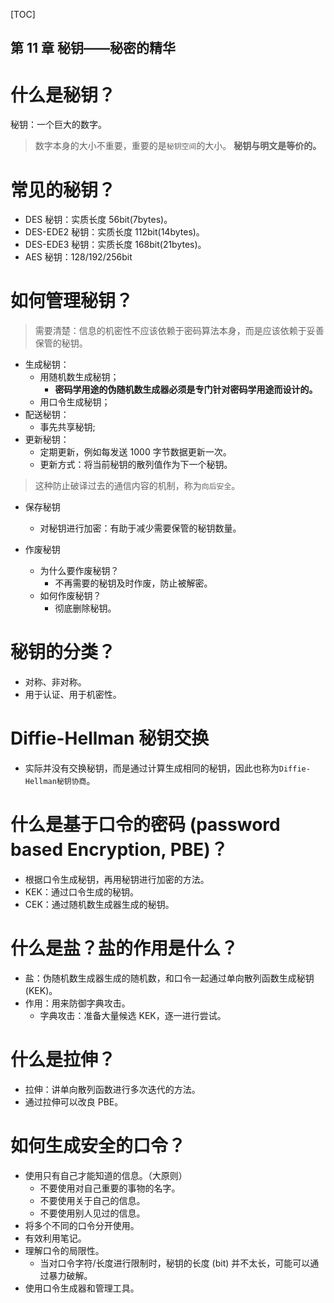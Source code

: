 [TOC]

第 11 章 秘钥——秘密的精华
---

# 什么是秘钥？
秘钥：一个巨大的数字。
> 数字本身的大小不重要，重要的是`秘钥空间`的大小。
**秘钥与明文是等价的。**

# 常见的秘钥？
* DES 秘钥：实质长度 56bit(7bytes)。
* DES-EDE2 秘钥：实质长度 112bit(14bytes)。
* DES-EDE3 秘钥：实质长度 168bit(21bytes)。
* AES 秘钥：128/192/256bit


# 如何管理秘钥？
> 需要清楚：信息的机密性不应该依赖于密码算法本身，而是应该依赖于妥善保管的秘钥。
* 生成秘钥：
  * 用随机数生成秘钥；
    * **密码学用途的伪随机数生成器必须是专门针对密码学用途而设计的。**
  * 用口令生成秘钥；
* 配送秘钥：
  * 事先共享秘钥;
* 更新秘钥：
  * 定期更新，例如每发送 1000 字节数据更新一次。
  * 更新方式：将当前秘钥的散列值作为下一个秘钥。
> 这种防止破译过去的通信内容的机制，称为`向后安全`。

* 保存秘钥
  * 对秘钥进行加密：有助于减少需要保管的秘钥数量。

* 作废秘钥
  * 为什么要作废秘钥？
    * 不再需要的秘钥及时作废，防止被解密。
  * 如何作废秘钥？
    * 彻底删除秘钥。


# 秘钥的分类？
* 对称、非对称。
* 用于认证、用于机密性。


# Diffie-Hellman 秘钥交换
* 实际并没有交换秘钥，而是通过计算生成相同的秘钥，因此也称为`Diffie-Hellman秘钥协商`。


# 什么是基于口令的密码 (password based Encryption, PBE)？
* 根据口令生成秘钥，再用秘钥进行加密的方法。
* KEK：通过口令生成的秘钥。
* CEK：通过随机数生成器生成的秘钥。

# 什么是盐？盐的作用是什么？
* 盐：伪随机数生成器生成的随机数，和口令一起通过单向散列函数生成秘钥 (KEK)。
* 作用：用来防御字典攻击。
  * 字典攻击：准备大量候选 KEK，逐一进行尝试。

# 什么是拉伸？
* 拉伸：讲单向散列函数进行多次迭代的方法。
* 通过拉伸可以改良 PBE。

# 如何生成安全的口令？
* 使用只有自己才能知道的信息。（大原则）
  * 不要使用对自己重要的事物的名字。
  * 不要使用关于自己的信息。
  * 不要使用别人见过的信息。
* 将多个不同的口令分开使用。
* 有效利用笔记。
* 理解口令的局限性。
  * 当对口令字符/长度进行限制时，秘钥的长度 (bit) 并不太长，可能可以通过暴力破解。
* 使用口令生成器和管理工具。